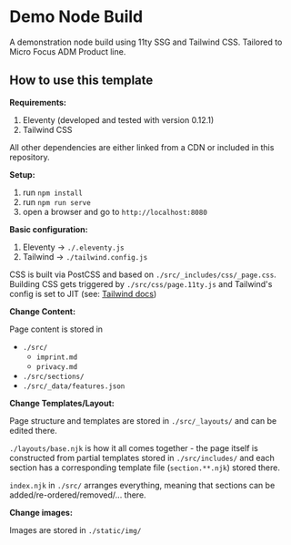 # Demo Node Build

A demonstration node build using 11ty SSG and Tailwind CSS.
Tailored to Micro Focus ADM Product line.

## How to use this template

**Requirements:**

1. Eleventy (developed and tested with version 0.12.1)
2. Tailwind CSS

All other dependencies are either linked from a CDN or included in this repository.

**Setup:**

1. run `npm install`
2. run `npm run serve`
3. open a browser and go to `http://localhost:8080`

**Basic configuration:**

1. Eleventy -> `./.eleventy.js`
2. Tailwind -> `./tailwind.config.js`

CSS is built via PostCSS and based on `./src/_includes/css/_page.css`. Building CSS gets triggered by `./src/css/page.11ty.js` and Tailwind's config is set to JIT (see: [Tailwind docs](https://tailwindcss.com/docs/just-in-time-mode))

**Change Content:**

Page content is stored in

-   `./src/`
    -   `imprint.md`
    -   `privacy.md`
-   `./src/sections/`
-   `./src/_data/features.json`

**Change Templates/Layout:**

Page structure and templates are stored in `./src/_layouts/` and can be edited there.

`./layouts/base.njk` is how it all comes together - the page itself is constructed from partial templates stored in `./src/includes/` and each section has a corresponding template file (`section.**.njk`) stored there.

`index.njk` in `./src/` arranges everything, meaning that sections can be added/re-ordered/removed/... there.

**Change images:**

Images are stored in `./static/img/`

